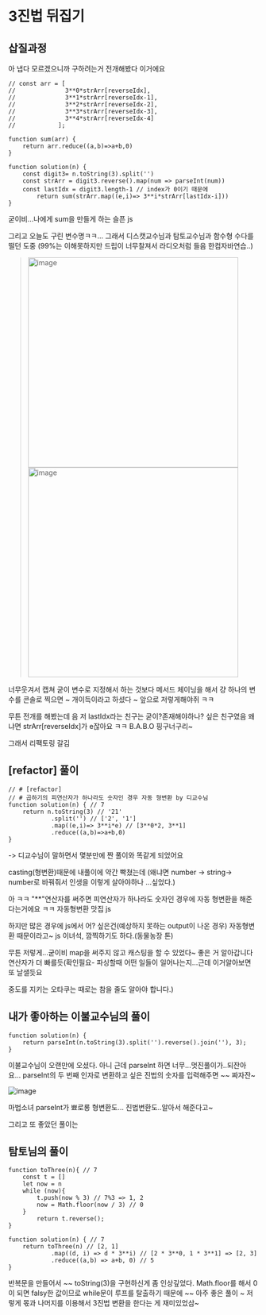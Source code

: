 # 3진법 뒤집기

## 삽질과정
아 냅다 모르겠으니까 구하려는거 전개해봤다 이거에요
```
// const arr = [
//              3**0*strArr[reverseIdx],
//              3**1*strArr[reverseIdx-1],
//              3**2*strArr[reverseIdx-2],
//              3**3*strArr[reverseIdx-3],
//              3**4*strArr[reverseIdx-4]
//            ];

function sum(arr) {
    return arr.reduce((a,b)=>a+b,0)
}

function solution(n) {
    const digit3= n.toString(3).split('')
    const strArr = digit3.reverse().map(num => parseInt(num))
    const lastIdx = digit3.length-1 // index가 0이기 때문에
        return sum(strArr.map((e,i)=> 3**i*strArr[lastIdx-i]))
}
```


굳이비...나에게 sum을 만들게 하는 슬픈 js

그리고 오늘도 구린 변수명ㅋㅋ... 그래서 디스캣교수님과 탐토교수님과 함수형 수다를 떨던 도중 (99%는 이해못하지만 드립이 너무찰져서 라디오처럼 들음 한컴자바연습..)

> <img width="423" alt="image" src="https://user-images.githubusercontent.com/91370858/164952685-c0a830f8-b5bc-43ab-93ff-75030497ccd7.png">
> <img width="423" alt="image" src="https://user-images.githubusercontent.com/91370858/164952714-b4e98632-ac42-4024-8302-f25de72c30f2.png">

너무웃겨서 캡쳐
굳이 변수로 지정해서 하는 것보다 메서드 체이닝을 해서 걍 하나의 변수를 콘솔로 찍으면 ~ 개이득이라고 하셨다 ~ 앞으로 저렇게해야쥐 ㅋㅋ

무튼 전개를 해봤는데 음 저 lastIdx라는 친구는 굳이?존재해야하나? 싶은 친구였음 왜냐면 strArr[reverseIdx]가 e잖아요 ㅋㅋ B.A.B.O 핑구너구리~

그래서 리팩토링 갈김

## [refactor] 풀이
```
// # [refactor]
// # 곱하기의 피연산자가 하나라도 숫자인 경우 자동 형변환 by 디교수님
function solution(n) { // 7
    return n.toString(3) // '21'
            .split('') // ['2', '1']
            .map((e,i)=> 3**i*e) // [3**0*2, 3**1]
            .reduce((a,b)=>a+b,0)
}
```
-> 디교수님이 말하면서 몇분만에 짠 풀이와 똑같게 되었어요

casting(형변환)때문에 내풀이에 약간 빡쳤는데 (왜냐면 number -> string-> number로 바꿔줘서 인생을 이렇게 살아야하나 ...싶었다.)

아 ㅋㅋ "**"연산자를 써주면 피연산자가 하나라도 숫자인 경우에 자동 형변환을 해준다는거에요 ㅋㅋ 자동형변환 맛집 js

하지만 많은 경우에 js에서 어? 싶은건(예상하지 못하는 output이 나온 경우) 자동형변환 때문이라고~ js 이녀석, 깜찍하기도 하다.(동물농장 톤)

무튼 저렇게...굳이비 map을 써주지 않고 캐스팅을 할 수 있었다~ 좋은 거 알아갑니다 연산자가 더 빠를듯(확인필요- 파싱할때 어떤 일들이 일어나는지...근데 이거알아보면 또 날샐듯요 

중도를 지키는 오타쿠는 때로는 참을 줄도 알아야 합니다.)


## 내가 좋아하는 이불교수님의 풀이
```
function solution(n) {
    return parseInt(n.toString(3).split('').reverse().join(''), 3);
}
```

이불교수님이 오랜만에 오셨다. 아니 근데 parseInt 하면 너무...멋진풀이가..되잔아요... parseInt의 두 번째 인자로 변환하고 싶은 진법의 숫자를 입력해주면 ~~ 짜자잔~

![image](https://user-images.githubusercontent.com/91370858/164953153-8b23c8d0-2194-49b3-b392-6cdb25bf1892.png)

마법소녀 parseInt가 뾰로롱 형변환도... 진법변환도..알아서 해준다고~

그리고 또 좋았던 풀이는
## 탐토님의 풀이
```
function toThree(n){ // 7
    const t = []
    let now = n
    while (now){
        t.push(now % 3) // 7%3 => 1, 2
        now = Math.floor(now / 3) // 0
    }
		return t.reverse();
}

function solution(n) { // 7
    return toThree(n) // [2, 1]
			.map((d, i) => d * 3**i) // [2 * 3**0, 1 * 3**1] => [2, 3]
			.reduce((a,b) => a+b, 0) // 5
}
```

반복문을 만들어서 ~~ toString(3)을 구현하신게 좀 인상깊었다. Math.floor를 해서 0이 되면 falsy한 값이므로 while문이 루프를 탈출하기 때문에 ~~ 아주 좋은 풀이 ~
저렇게 몫과 나머지를 이용해서 3진법 변환을 한다는 게 재미있었삼~

